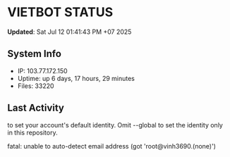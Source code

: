 # VIETBOT STATUS
**Updated**: Sat Jul 12 01:41:43 PM +07 2025

## System Info
- IP: 103.77.172.150
- Uptime: up 6 days, 17 hours, 29 minutes
- Files: 33220

## Last Activity

to set your account's default identity.
Omit --global to set the identity only in this repository.

fatal: unable to auto-detect email address (got 'root@vinh3690.(none)')
